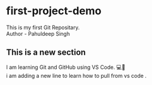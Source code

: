 # first-project-demo
This is my first Git Repositary.
<br>
Author - Pahuldeep Singh

## This is a new section

I am learning Git and GitHub using VS Code. 💻🚀
<br>
i am adding a new line to learn how to pull from vs code . 
